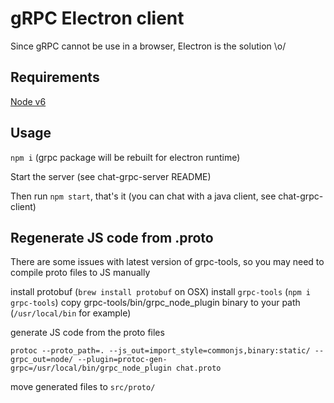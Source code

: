 # gRPC Electron client

Since gRPC cannot be use in a browser, Electron is the solution \o/

## Requirements

[Node v6](https://nodejs.org/en/download/)

## Usage

`npm i` (grpc package will be rebuilt for electron runtime)

Start the server (see chat-grpc-server README)

Then run `npm start`, that's it (you can chat with a java client, see chat-grpc-client)

## Regenerate JS code from .proto

There are some issues with latest version of grpc-tools, so you may need to compile proto files to JS manually

install protobuf (`brew install protobuf` on OSX)
install `grpc-tools` (`npm i grpc-tools`)
copy grpc-tools/bin/grpc_node_plugin binary to your path (`/usr/local/bin` for example)

generate JS code from the proto files
```
protoc --proto_path=. --js_out=import_style=commonjs,binary:static/ --grpc_out=node/ --plugin=protoc-gen-grpc=/usr/local/bin/grpc_node_plugin chat.proto
```
move generated files to `src/proto/`
